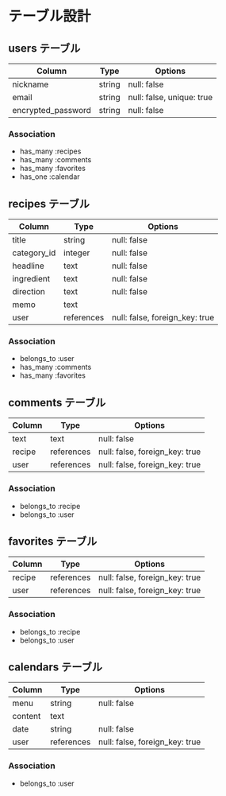# テーブル設計

## users テーブル
| Column             | Type    | Options                   |
| ------------------ | ------- | ------------------------- |
| nickname           | string  | null: false               |
| email              | string  | null: false, unique: true |
| encrypted_password | string  | null: false               |

### Association
- has_many :recipes
- has_many :comments
- has_many :favorites
- has_one  :calendar


## recipes テーブル
| Column      | Type       | Options                        |
| ----------- | ---------- | ------------------------------ |
| title       | string     | null: false                    |
| category_id | integer    | null: false                    |
| headline    | text       | null: false                    |
| ingredient  | text       | null: false                    |
| direction   | text       | null: false                    |
| memo        | text       |                                |
| user        | references | null: false, foreign_key: true |

### Association
- belongs_to :user
- has_many :comments
- has_many :favorites


## comments テーブル
| Column | Type       | Options                        |
| ------ | ---------- | ------------------------------ |
| text   | text       | null: false                    |
| recipe | references | null: false, foreign_key: true |
| user   | references | null: false, foreign_key: true |

### Association
- belongs_to :recipe
- belongs_to :user


## favorites テーブル
| Column | Type       | Options                        |
| ------ | ---------- | ------------------------------ |
| recipe | references | null: false, foreign_key: true |
| user   | references | null: false, foreign_key: true |

### Association
- belongs_to :recipe
- belongs_to :user


## calendars テーブル
| Column  | Type       | Options                        |
| ------- | ---------- | ------------------------------ |
| menu    | string     | null: false                    |
| content | text       |                                |
| date    | string     | null: false                    |
| user    | references | null: false, foreign_key: true |

### Association
- belongs_to :user